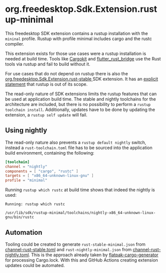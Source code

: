 # org.freedesktop.Sdk.Extension.rustup-minimal

This freedesktop SDK extension contains a rustup installation with the `mininal` profile. Rustup with profile minimal includes cargo and the rustc compiler.

This extension exists for those use cases were a rustup installation is needed at build time.
Tools like [Cargokit](https://github.com/irondash/cargokit) and [flutter_rust_bridge](https://github.com/fzyzcjy/flutter_rust_bridge) use the Rust tools via rustup and fail to build without it.

For use cases that do not depend on rustup there is also the [org.freedesktop.Sdk.Extension.rust-stable
](https://github.com/flathub/org.freedesktop.Sdk.Extension.rust-stable) SDK extension. It has an [explicit statement](https://github.com/flathub/org.freedesktop.Sdk.Extension.rust-stable/issues/4) that rustup is out of its scope.

The read-only nature of SDK extensions limits the rustup features that can be used at application build time. The stable and nightly toolchains for the architecture are included, but there is no possibility to perform a `rustup toolchain install`. Additionally, updates have to be done by updating the extension, a `rustup self update` will fail.

## Using nightly
The read-only nature also prevents a `rustup default nightly` switch, instead a `rust-toolchain.toml` file has to be sourced into the application build environment, containing the following:

``` toml
[toolchain]
channel = "nightly"
components = [ "cargo", "rustc" ]
targets = [ "x86_64-unknown-linux-gnu" ]
profile = "minimal"
```

Running `rustup which rustc` at build time shows that indeed the nightly is used:

```
Running: rustup which rustc

/usr/lib/sdk/rustup-minimal/toolchains/nightly-x86_64-unknown-linux-gnu/bin/rustc
```

## Automation
Tooling could be created to generate `rust-stable-minimal.json` from [channel-rust-stable.toml](https://static.rust-lang.org/dist/channel-rust-stable.toml) and `rust-nightly-minimal.json` from [channel-rust-nightly.toml](https://static.rust-lang.org/dist/channel-rust-nightly.toml). This is the approach already taken by [flatpak-cargo-generator](https://github.com/flatpak/flatpak-builder-tools/tree/master/cargo) for processing Cargo.lock. With this and GitHub Actions creating extension updates could be automated.
